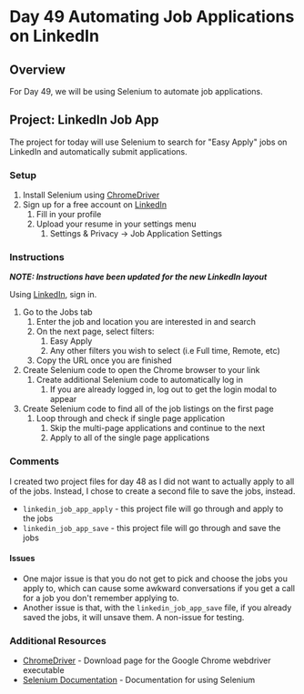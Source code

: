 # Day 49 Automating Job Applications on LinkedIn

## Overview

For Day 49, we will be using Selenium to automate job applications.

## Project: LinkedIn Job App

The project for today will use Selenium to search for "Easy Apply" jobs on LinkedIn and automatically submit applications.

### Setup

1. Install Selenium using [ChromeDriver](https://chromedriver.chromium.org/downloads)
2. Sign up for a free account on [LinkedIn](http://www.linkedin.com)
   1. Fill in your profile
   2. Upload your resume in your settings menu
      1. Settings & Privacy → Job Application Settings

### Instructions

***NOTE: Instructions have been updated for the new LinkedIn layout***

Using [LinkedIn](http://www.linkedin.com), sign in.

   1. Go to the Jobs tab
      1. Enter the job and location you are interested in and search
      2. On the next page, select filters:
         1. Easy Apply
         2. Any other filters you wish to select (i.e Full time, Remote, etc)
      3. Copy the URL once you are finished
   2. Create Selenium code to open the Chrome browser to your link
      1. Create additional Selenium code to automatically log in
         1. If you are already logged in, log out to get the login modal to appear
   3. Create Selenium code to find all of the job listings on the first page
      1. Loop through and check if single page application
         1. Skip the multi-page applications and continue to the next
         2. Apply to all of the single page applications

### Comments

I created two project files for day 48 as I did not want to actually apply to all of the jobs. Instead, I chose to create a second file to save the jobs, instead.

- `linkedin_job_app_apply` - this project file will go through and apply to the jobs
- `linkedin_job_app_save` - this project file will go through and save the jobs

#### Issues

- One major issue is that you do not get to pick and choose the jobs you apply to, which can cause some awkward conversations if you get a call for a job you don't remember applying to.
- Another issue is that, with the `linkedin_job_app_save` file, if you already saved the jobs, it will unsave them. A non-issue for testing.

### Additional Resources

- [ChromeDriver](https://chromedriver.chromium.org/downloads) - Download page for the Google Chrome webdriver executable
- [Selenium Documentation](https://selenium-python.readthedocs.io/) - Documentation for using Selenium
